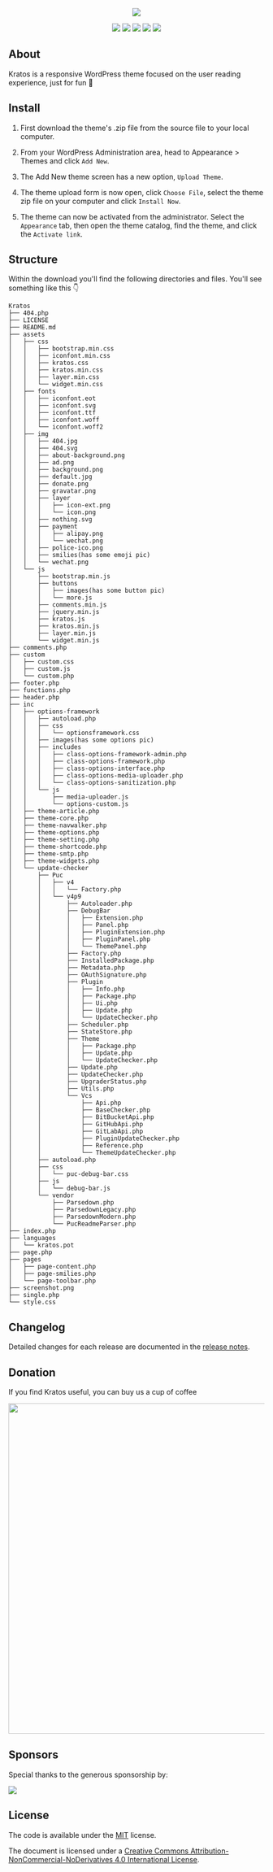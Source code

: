 <p align="center">
<img src="https://raw.githubusercontent.com/Vtrois/Kratos/master/inc/options-framework/images/about.png">
</p>

<p align="center">
<img src="https://img.shields.io/badge/php-%3E%3D7.0.0-blue">
<img src="https://img.shields.io/badge/wordpress-v5.2.3%20tested-%234c1">
<a href="https://vtrois.crowdin.com/kratos" target="_blank"><img src="https://badges.crowdin.net/e/f1d1a7eaa6af337dba7aa4a39b28e67c/localized.svg"></a>
<a href="https://www.jsdelivr.com/package/gh/vtrois/kratos" target="_blank"><img src="https://data.jsdelivr.com/v1/package/gh/vtrois/kratos/badge?style=rounded"></a>
<img src="https://img.shields.io/github/license/Vtrois/Kratos?color=%234c1">
</p>

## About

Kratos is a responsive WordPress theme focused on the user reading experience, just for fun 🎉

## Install

1. First download the theme's .zip file from the source file to your local computer.

2. From your WordPress Administration area, head to Appearance > Themes and click `Add New`.

3. The Add New theme screen has a new option, `Upload Theme`.

4. The theme upload form is now open, click `Choose File`, select the theme zip file on your computer and click `Install Now`.

5. The theme can now be activated from the administrator. Select the `Appearance` tab, then open the theme catalog, find the theme, and click the `Activate link`.

## Structure
Within the download you'll find the following directories and files. You'll see something like this 👇

```
Kratos
├── 404.php
├── LICENSE
├── README.md
├── assets
│   ├── css
│   │   ├── bootstrap.min.css
│   │   ├── iconfont.min.css
│   │   ├── kratos.css
│   │   ├── kratos.min.css
│   │   ├── layer.min.css
│   │   └── widget.min.css
│   ├── fonts
│   │   ├── iconfont.eot
│   │   ├── iconfont.svg
│   │   ├── iconfont.ttf
│   │   ├── iconfont.woff
│   │   └── iconfont.woff2
│   ├── img
│   │   ├── 404.jpg
│   │   ├── 404.svg
│   │   ├── about-background.png
│   │   ├── ad.png
│   │   ├── background.png
│   │   ├── default.jpg
│   │   ├── donate.png
│   │   ├── gravatar.png
│   │   ├── layer
│   │   │   ├── icon-ext.png
│   │   │   └── icon.png
│   │   ├── nothing.svg
│   │   ├── payment
│   │   │   ├── alipay.png
│   │   │   └── wechat.png
│   │   ├── police-ico.png
│   │   ├── smilies(has some emoji pic)
│   │   └── wechat.png
│   └── js
│       ├── bootstrap.min.js
│       ├── buttons
│       │   ├── images(has some button pic)
│       │   └── more.js
│       ├── comments.min.js
│       ├── jquery.min.js
│       ├── kratos.js
│       ├── kratos.min.js
│       ├── layer.min.js
│       └── widget.min.js
├── comments.php
├── custom
│   ├── custom.css
│   ├── custom.js
│   └── custom.php
├── footer.php
├── functions.php
├── header.php
├── inc
│   ├── options-framework
│   │   ├── autoload.php
│   │   ├── css
│   │   │   └── optionsframework.css
│   │   ├── images(has some options pic)
│   │   ├── includes
│   │   │   ├── class-options-framework-admin.php
│   │   │   ├── class-options-framework.php
│   │   │   ├── class-options-interface.php
│   │   │   ├── class-options-media-uploader.php
│   │   │   └── class-options-sanitization.php
│   │   └── js
│   │       ├── media-uploader.js
│   │       └── options-custom.js
│   ├── theme-article.php
│   ├── theme-core.php
│   ├── theme-navwalker.php
│   ├── theme-options.php
│   ├── theme-setting.php
│   ├── theme-shortcode.php
│   ├── theme-smtp.php
│   ├── theme-widgets.php
│   └── update-checker
│       ├── Puc
│       │   ├── v4
│       │   │   └── Factory.php
│       │   └── v4p9
│       │       ├── Autoloader.php
│       │       ├── DebugBar
│       │       │   ├── Extension.php
│       │       │   ├── Panel.php
│       │       │   ├── PluginExtension.php
│       │       │   ├── PluginPanel.php
│       │       │   └── ThemePanel.php
│       │       ├── Factory.php
│       │       ├── InstalledPackage.php
│       │       ├── Metadata.php
│       │       ├── OAuthSignature.php
│       │       ├── Plugin
│       │       │   ├── Info.php
│       │       │   ├── Package.php
│       │       │   ├── Ui.php
│       │       │   ├── Update.php
│       │       │   └── UpdateChecker.php
│       │       ├── Scheduler.php
│       │       ├── StateStore.php
│       │       ├── Theme
│       │       │   ├── Package.php
│       │       │   ├── Update.php
│       │       │   └── UpdateChecker.php
│       │       ├── Update.php
│       │       ├── UpdateChecker.php
│       │       ├── UpgraderStatus.php
│       │       ├── Utils.php
│       │       └── Vcs
│       │           ├── Api.php
│       │           ├── BaseChecker.php
│       │           ├── BitBucketApi.php
│       │           ├── GitHubApi.php
│       │           ├── GitLabApi.php
│       │           ├── PluginUpdateChecker.php
│       │           ├── Reference.php
│       │           └── ThemeUpdateChecker.php
│       ├── autoload.php
│       ├── css
│       │   └── puc-debug-bar.css
│       ├── js
│       │   └── debug-bar.js
│       └── vendor
│           ├── Parsedown.php
│           ├── ParsedownLegacy.php
│           ├── ParsedownModern.php
│           └── PucReadmeParser.php
├── index.php
├── languages
│   └── kratos.pot
├── page.php
├── pages
│   ├── page-content.php
│   ├── page-smilies.php
│   └── page-toolbar.php
├── screenshot.png
├── single.php
└── style.css
```

## Changelog
Detailed changes for each release are documented in the [release notes](https://github.com/Vtrois/Kratos/releases).

## Donation
If you find Kratos useful, you can buy us a cup of coffee

<p align="center">
<img width="650" src="https://raw.githubusercontent.com/Vtrois/Kratos/master/inc/options-framework/images/donate.png">
</p>

## Sponsors

Special thanks to the generous sponsorship by:

<p>
<a width="200" href="https://www.maoyuncloud.com/" target="_blank"><img src="https://raw.githubusercontent.com/Vtrois/Kratos/master/inc/options-framework/images/maocloud.png"></a>
</p>

## License

The code is available under the [MIT](https://github.com/Vtrois/Kratos/blob/master/LICENSE) license.

The document is licensed under a [Creative Commons Attribution-NonCommercial-NoDerivatives 4.0 International License](http://creativecommons.org/licenses/by-nc-nd/4.0/).